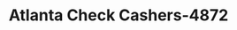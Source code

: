 ---
f_zip-code: 30075
f_state-code: GA
title: Atlanta Check Cashers-4872
f_phone: 770-992-6656
f_city-only: Roswell
f_address: 1187 Alpharetta Street Roswell
f_location-unique-id: '4872'
slug: atlanta-check-cashers-4872
updated-on: '2024-05-30T13:46:58.046Z'
created-on: '2024-05-30T13:36:59.803Z'
published-on: '2024-05-30T13:54:32.469Z'
f_city-state: cms/city/roswell-ga.md
f_company: cms/company/atlanta-check-cashers.md
f_state: cms/state/georgia.md
layout: '[payday-loan].html'
tags: payday-loan
---